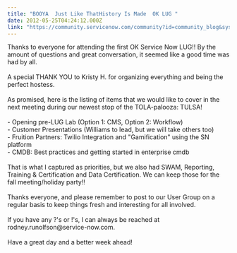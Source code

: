 ```yaml
---
title: "BOOYA  Just Like ThatHistory Is Made  OK LUG "
date: 2012-05-25T04:24:12.000Z
link: "https://community.servicenow.com/community?id=community_blog&sys_id=f16dea29dbd0dbc01dcaf3231f961993"
---
```

<p>Thanks to everyone for attending the first OK Service Now LUG!! By the amount of questions and great conversation, it seemed like a good time was had by all.<br /><br />A special THANK YOU to Kristy H. for organizing everything and being the perfect hostess.<br /><br />As promised, here is the listing of items that we would like to cover in the next meeting during our newest stop of the TOLA-palooza: TULSA!<br /><br />- Opening pre-LUG Lab (Option 1: CMS, Option 2: Workflow)<br />- Customer Presentations (Williams to lead, but we will take others too)<br />- Fruition Partners: Twilio Integration and "Gamification" using the SN platform<br />- CMDB: Best practices and getting started in enterprise cmdb<br /><br />That is what I captured as priorities, but we also had SWAM, Reporting, Training &amp; Certification and Data Certification. We can keep those for the fall meeting/holiday party!!<br /><br />Thanks everyone, and please remember to post to our User Group on a regular basis to keep things fresh and interesting for all involved.<br /><br />If you have any ?'s or !'s, I can always be reached at rodney.runolfson@service-now.com.<br /><br />Have a great day and a better week ahead!</p>